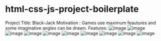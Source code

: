 # html-css-js-project-boilerplate

Project Title: Black-Jack
Motivation : Games use maximum feautures and some imaginative angles can be drawn.
Features: 
![image](https://user-images.githubusercontent.com/97438009/178139584-f9222679-c811-4fe3-ac4d-20fb1f9efb40.png)
![image](https://user-images.githubusercontent.com/97438009/178139595-da2ef6fb-4891-4b3a-b7e8-34a44f8a4041.png)
![image](https://user-images.githubusercontent.com/97438009/178139610-cb0953c7-806a-447f-98ad-1a5062569a2a.png)
![image](https://user-images.githubusercontent.com/97438009/178139478-30c05d3f-f6ae-4d13-b8cf-04231f36c64b.png)
![image](https://user-images.githubusercontent.com/97438009/178139713-d4db6f3b-c2be-4285-8af8-74cf309b09ae.png)
![image](https://user-images.githubusercontent.com/97438009/178139816-5269908c-93d5-430d-9937-398bd0beffe4.png)
![image](https://user-images.githubusercontent.com/97438009/178139832-2649ae3f-c33c-41d7-926f-28e3463232d3.png)
![image](https://user-images.githubusercontent.com/97438009/178139842-654f044a-af88-4a97-81af-34e0c5c67495.png)
![image](https://user-images.githubusercontent.com/97438009/178139866-cc0b92f9-7ab6-4392-86ea-fea6776f1b2d.png)
![image](https://user-images.githubusercontent.com/97438009/178139876-0815686a-bb96-46da-bbda-c10bc02d0d64.png)

